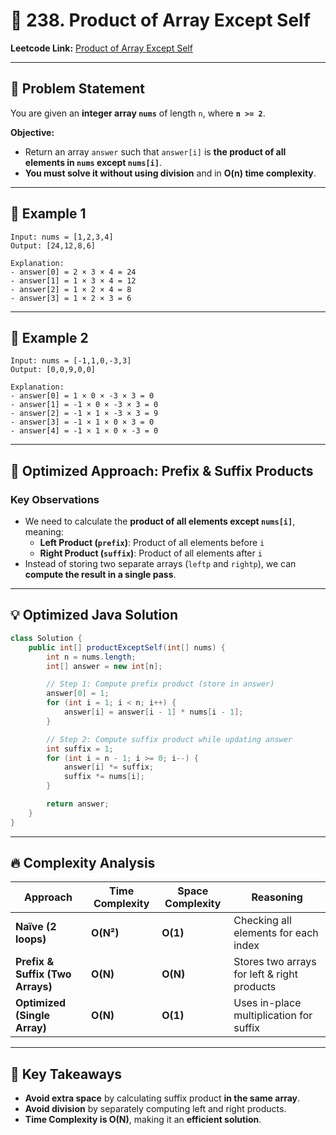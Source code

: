 # 📌 **238. Product of Array Except Self**  
**Leetcode Link:** [Product of Array Except Self](https://leetcode.com/problems/product-of-array-except-self/)  

---

## 🎯 **Problem Statement**  
You are given an **integer array `nums`** of length `n`, where **`n >= 2`**.  

**Objective:**  
- Return an array `answer` such that `answer[i]` is **the product of all elements in `nums` except `nums[i]`**.
- **You must solve it without using division** and in **O(n) time complexity**.

---

## 🔹 **Example 1**
```plaintext
Input: nums = [1,2,3,4]
Output: [24,12,8,6]

Explanation:
- answer[0] = 2 × 3 × 4 = 24
- answer[1] = 1 × 3 × 4 = 12
- answer[2] = 1 × 2 × 4 = 8
- answer[3] = 1 × 2 × 3 = 6
```

---

## 🔹 **Example 2**
```plaintext
Input: nums = [-1,1,0,-3,3]
Output: [0,0,9,0,0]

Explanation:
- answer[0] = 1 × 0 × -3 × 3 = 0
- answer[1] = -1 × 0 × -3 × 3 = 0
- answer[2] = -1 × 1 × -3 × 3 = 9
- answer[3] = -1 × 1 × 0 × 3 = 0
- answer[4] = -1 × 1 × 0 × -3 = 0
```

---

## 🚀 **Optimized Approach: Prefix & Suffix Products**
### **Key Observations**
- We need to calculate the **product of all elements except `nums[i]`**, meaning:
  - **Left Product (`prefix`)**: Product of all elements before `i`
  - **Right Product (`suffix`)**: Product of all elements after `i`
- Instead of storing two separate arrays (`leftp` and `rightp`), we can **compute the result in a single pass**.

---

## 💡 **Optimized Java Solution**
```java
class Solution {
    public int[] productExceptSelf(int[] nums) {
        int n = nums.length;
        int[] answer = new int[n];

        // Step 1: Compute prefix product (store in answer)
        answer[0] = 1;  
        for (int i = 1; i < n; i++) {
            answer[i] = answer[i - 1] * nums[i - 1];
        }

        // Step 2: Compute suffix product while updating answer
        int suffix = 1;  
        for (int i = n - 1; i >= 0; i--) {
            answer[i] *= suffix;
            suffix *= nums[i];
        }

        return answer;
    }
}
```

---

## 🔥 **Complexity Analysis**
| **Approach**       | **Time Complexity** | **Space Complexity** | **Reasoning** |
|--------------------|--------------------|---------------------|--------------|
| **Naïve (2 loops)** | **O(N²)** | **O(1)** | Checking all elements for each index |
| **Prefix & Suffix (Two Arrays)** | **O(N)** | **O(N)** | Stores two arrays for left & right products |
| **Optimized (Single Array)** | **O(N)** | **O(1)** | Uses in-place multiplication for suffix |

---

## 🌟 **Key Takeaways**
- **Avoid extra space** by calculating suffix product **in the same array**.
- **Avoid division** by separately computing left and right products.
- **Time Complexity is O(N)**, making it an **efficient solution**.

